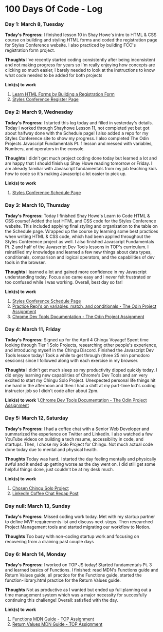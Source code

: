 # 100 Days Of Code - Log

### Day 1: March 8, Tuesday

**Today's Progress**: I finished lesson 10 in Shay Howe's intro to HTML & CSS course on building and styling HTML forms and coded the registration page for Styles Conference website. I also practiced by building FCC's registration form project.

**Thoughts** I've recently started coding consistently after being inconsistent and not making progress for years so I'm really enjoying how concepts are clicking so much easier, I barely needed to look at the instructions to know what code needed to be added for both projects

**Link(s) to work**
1. [Learn HTML Forms by Building a Registration Form](https://www.freecodecamp.org/learn/2022/responsive-web-design/learn-html-forms-by-building-a-registration-form/step-57)
2. [Styles Conference Register Page](https://krismally.github.io/styles-conference-site-shayhowe/register.html)

### Day 2: March 9, Wednesday

**Today's Progress**: I started this log today and filled in yesterday's details. Today I worked through Shayhowe Lesson 11, not completed yet but got about halfway done with the Schedule page! I also added a repo for my Styles Conference site to show my progress. I also completed The Odin Projects Javascript Fundamentals Pt. 1 lesson and messed with variables, Numbers, and operators in the console. 

**Thoughts** I didn't get much project coding done today but learned a lot and am happy that I should finish up Shay Howe reading tomorrow or Friday. I am already familiar with Javascript fundamentals from my job teaching kids how to code so it's making Javascript a lot easier to pick up.

**Link(s) to work**
1. [Styles Conference Schedule Page](https://krismally.github.io/styles-conference-site-shayhowe/schedule.html)

### Day 3: March 10, Thursday

**Today's Progress**: Today I finished Shay Howe's Learn to Code HTML & CSS course! Added the last HTML and CSS code for the Styles Conference website. This included applying final styling and organization to the table on the Schedule page. Wrapped up the course by learning some best practices when writing HTML & CSS code, which had been applied throughout the Styles Conference project as well. I also finished Javascript Fundamentals Pt. 2 and half of the Javascript Dev Tools lessons in TOP's curriculum. I reinstilled my knowledge and learned a few new things about data types, conditionals, comparison and logical operators, and the capabilities of dev tools in the browser. 

**Thoughts** I learned a lot and gained more confidence in my Javascript understanding today. Focus also came easy and I never felt frustrated or too confused while I was working. Overall, best day so far!

**Link(s) to work**
1. [Styles Conference Schedule Page](https://krismally.github.io/styles-conference-site-shayhowe/schedule.html)
2. [Practice Repl's on variables, match, and conditionals - The Odin Project Assignment](https://replit.com/@krismally1)
3. [Chrome Dev Tools Documentation - The Odin Project Assignment](https://developer.chrome.com/docs/devtools/dom/)

### Day 4: March 11, Friday 

**Today's Progress**: Signed up for the April 4 Chingu Voyage! Spent time looking through Tier 1 Solo Projects, researching other people's experience, and introducing myself in the Chingu Discord. Finished the Javascript Dev Tools lesson today! Took a while to get through (three 25 min pomodoro sessions) since I followed along with each exercise in my browser.

**Thoughts** I didn't get much sleep so my productivity dipped quickly today. I did enjoy learning new capabilities of Chrome's Dev Tools and am very excited to start my Chingu Solo Project. Unexpected personal life things hit me hard in the afternoon and then I had a shift at my part-time kid's coding instructor job so I didn't code after about 2pm.

**Link(s) to work**
1.[Chrome Dev Tools Documentation - The Odin Project Assignment](https://developer.chrome.com/docs/devtools/dom/)

### Day 5: March 12, Saturday 

**Today's Progress**: I had a coffee chat with a Senior Web Developer and summarized the experience on Twitter and LinkedIn. I also watched a few YouTube videos on building a tech resume, accessibility in code, and startups. Then, I chose my Solo Project for Chingu. Not much actual code done today due to mental and physical health. 

**Thoughts** Today was hard. I started the day feeling mentally and physically awful and it ended up getting worse as the day went on. I did still get some helpful things done, just couldn't be at my desk much. 

**Link(s) to work**
1. [Chosen Chingu Solo Project](https://github.com/chingu-voyages/soloproject-tier1-favfonts)
2. [LinkedIn Coffee Chat Recap Post](https://www.linkedin.com/posts/kris-mally_coffeechat-opensource-burnout-activity-6908489805764661248-YGAS?utm_source=linkedin_share&utm_medium=member_desktop_web)

### Day null: March 13, Sunday

**Today's Progress**: Missed coding work today. Met with my startup partner to define MVP requirements list and discuss next-steps. Then researched Project Management tools and started migrating our workflow to Notion. 

**Thoughts** Too busy with non-coding startup work and focusing on recovering from a draining past couple days

### Day 6: March 14, Monday

**Today's Progress**: I worked on TOP JS today! Started fundamentals Pt. 3 and learned basics of Functions. I finished: read MDN's Functions guide and Return Values guide, all practice for the Functions guide, started the function-library.html practice for the Return Values guide.

**Thoughts** Not as productive as I wanted but ended up full planning out a time management system which was a major necessity for succesfully continuing this challenge! Overall: satisfied with the day. 

**Link(s) to work**
1. [Functions MDN Guide - TOP Assignment](https://developer.mozilla.org/en-US/docs/Learn/JavaScript/Building_blocks/Functions#where_do_i_find_functions)
2. [Return Values MDN Guide - TOP Assignment](https://developer.mozilla.org/en-US/docs/Learn/JavaScript/Building_blocks/Return_values#what_are_return_values)